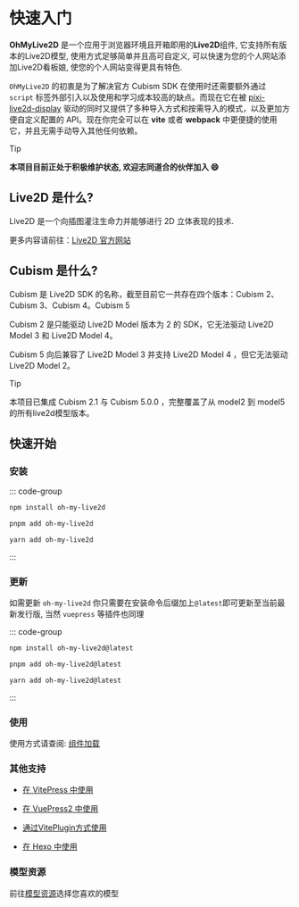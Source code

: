 # 快速入门

**OhMyLive2D** 是一个应用于浏览器环境且开箱即用的**Live2D**组件, 它支持所有版本的Live2D模型, 使用方式足够简单并且高可自定义, 可以快速为您的个人网站添加Live2D看板娘, 使您的个人网站变得更具有特色.

`OhMyLive2D` 的初衷是为了解决官方 Cubism SDK 在使用时还需要额外通过 `script` 标签外部引入以及使用和学习成本较高的缺点。而现在它在被 [pixi-live2d-display](https://github.com/guansss/pixi-live2d-display) 驱动的同时又提供了多种导入方式和按需导入的模式，以及更加方便自定义配置的 API。现在你完全可以在 **vite** 或者 **webpack** 中更便捷的使用它，并且无需手动导入其他任何依赖。

> [!TIP]  
> **本项目目前正处于积极维护状态, 欢迎志同道合的伙伴加入 😄**

## Live2D 是什么?

Live2D 是一个向插图灌注生命力并能够进行 2D 立体表现的技术.

更多内容请前往：[Live2D 官方网站](https://www.live2d.com/)

## Cubism 是什么?

Cubism 是 Live2D SDK 的名称，截至目前它一共存在四个版本：Cubism 2、Cubism 3、Cubism 4。Cubism 5

Cubism 2 是只能驱动 Live2D Model 版本为 2 的 SDK，它无法驱动 Live2D Model 3 和 Live2D Model 4。

Cubism 5 向后兼容了 Live2D Model 3 并支持 Live2D Model 4 ，但它无法驱动 Live2D Model 2。

> [!TIP]
> 本项目已集成 Cubism 2.1 与 Cubism 5.0.0 ，完整覆盖了从 model2 到 model5 的所有live2d模型版本。

## 快速开始

### 安装

::: code-group

```bash [npm]
npm install oh-my-live2d
```

```bash [pnpm]
pnpm add oh-my-live2d
```

```bash [yarn]
yarn add oh-my-live2d
```

:::

### 更新

如需更新 `oh-my-live2d` 你只需要在安装命令后缀加上`@latest`即可更新至当前最新发行版, 当然 `vuepress` 等插件也同理

::: code-group

```bash [npm]
npm install oh-my-live2d@latest
```

```bash [pnpm]
pnpm add oh-my-live2d@latest
```

```bash [yarn]
yarn add oh-my-live2d@latest
```

:::

### 使用

使用方式请查阅: [组件加载](../api/functions/loadOml2d.md)

### 其他支持

- [在 VitePress 中使用](./vitepress.md)

- [在 VuePress2 中使用](./vuepress.md)

- [通过VitePlugin方式使用](./vite.md)

- [在 Hexo 中使用](./hexo.md)

### 模型资源

前往[模型资源](./models.md)选择您喜欢的模型
